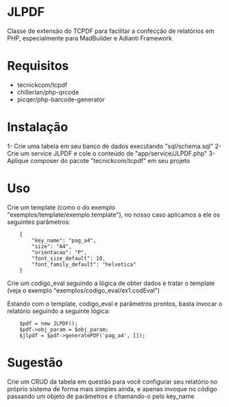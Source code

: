 # JLPDF
Classe de extensão do TCPDF para facilitar a confecção de relatórios em PHP, especialmente para MadBuilder e Adianti Framework

# Requisitos
* tecnickcom/tcpdf
* chillerlan/php-qrcode
* picqer/php-barcode-generator

# Instalação

1- Crie uma tabela em seu banco de dados executando "sql/schema.sql"
2- Crie um service JLPDF e cole o conteúdo de "app/service/JLPDF.php"
3- Aplique composer do pacote "tecnickcom/tcpdf" em seu projeto

# Uso

Crie um template (como o do exemplo "exemplos/template/exemplo.template"), no nosso caso aplicamos a ele os seguintes parâmetros:

		{
			"key_name": "pag_a4",
			"size": "A4",
			"orientacao": "P",
			"font_size_default": 10,
			"font_family_default": "helvetica"
		}

Crie um codigo_eval seguindo a lógica de obter dados e tratar o template (veja o exemplo "exemplos/codigo_eval/ex1.codEval")

Estando com o template, codigo_eval e parâmetros prontos, basta invocar o relatório seguindo a seguinte lógica:

        $pdf = new JLPDF();
        $pdf->obj_param = $obj_param;
        $jlpdf = $pdf->generatePDF('pag_a4', []);

# Sugestão

Crie um CRUD da tabela em questão para você configurar seu relatório no próprio sistema de forma mais simples ainda, e apenas invoque no código passando um objeto de parâmetros e chamando-o pelo key_name
